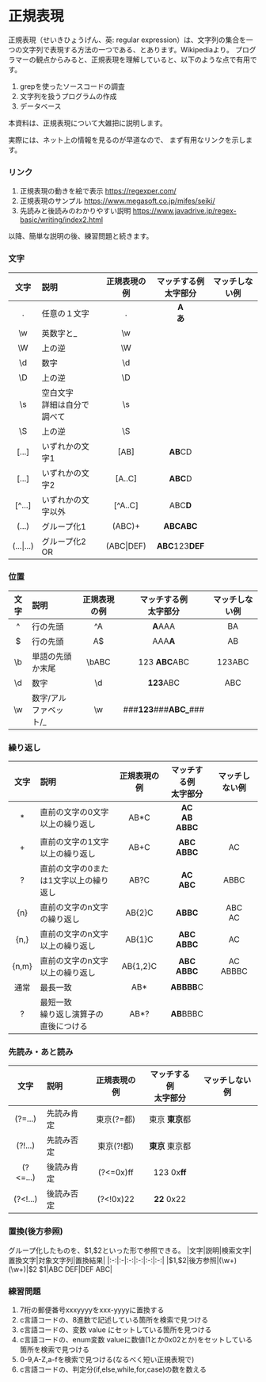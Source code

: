 # 正規表現
正規表現（せいきひょうげん、英: regular expression）は、文字列の集合を一つの文字列で表現する方法の一つである、とあります。Wikipediaより。
プログラマーの観点からみると、正規表現を理解していると、以下のような点で有用です。
1. grepを使ったソースコードの調査
1. 文字列を扱うプログラムの作成
1. データベース

本資料は、正規表現について大雑把に説明します。

実際には、ネット上の情報を見るのが早道なので、
まず有用なリンクを示します。

### リンク
1. 正規表現の動きを絵で表示
https://regexper.com/
1. 正規表現のサンプル
https://www.megasoft.co.jp/mifes/seiki/
1. 先読みと後読みのわかりやすい説明
https://www.javadrive.jp/regex-basic/writing/index2.html

以降、簡単な説明の後、練習問題と続きます。

### 文字
|文字|説明|正規表現の例|マッチする例<br>太字部分|マッチしない例|
|:-:|:-|:-:|:-:|:-:|
|.|任意の１文字 |.|**A**<br>**あ**|
|\w|英数字と_|\w|
|\W|上の逆|\W|
|\d|数字|\d|
|\D|上の逆|\D|
|\s|空白文字<br>詳細は自分で調べて|\s|
|\S|上の逆|\S|
|[...]|いずれかの文字1|[AB]|**AB**CD|
|[...]|いずれかの文字2|[A..C]|**ABC**D|
|[^...]|いずれかの文字以外|[^A..C]|ABC**D**|
|(...)|グループ化1|(ABC)+|**ABCABC**|
|(...\|...)|グループ化2<br>OR|(ABC\|DEF)|**ABC**123**DEF**|

### 位置
|文字|説明|正規表現の例|マッチする例<br>太字部分|マッチしない例|
|:-:|:-|:-:|:-:|:-:|
|^|行の先頭|^A|**A**AAA|BA|
|$|行の先頭|A$|AAA**A**|AB|
|\\b|単語の先頭か末尾|\\bABC|123 **ABC**ABC|123ABC|
|\\d|数字|\d|**123**ABC|ABC|
|\\w|数字/アルファベット/_|\w|###**123**###**ABC_**###||

### 繰り返し
|文字|説明|正規表現の例|マッチする例<br>太字部分|マッチしない例|
|:-:|:-|:-:|:-:|:-:|
|*|直前の文字の0文字以上の繰り返し|AB*C|**AC**<br>**AB**<br>**ABBC**|
|+|直前の文字の1文字以上の繰り返し|AB+C|**ABC**<br>**ABBC**|AC|
|?|直前の文字の0または1文字以上の繰り返し|AB?C|**AC**<br>**ABC**|ABBC|
|{n}|直前の文字のn文字の繰り返し|AB{2}C|**ABBC**<br>|ABC<br>AC|
|{n,}|直前の文字のn文字以上の繰り返し|AB{1}C|**ABC**<br>**ABBC**|AC|
|{n,m}|直前の文字のn文字以上の繰り返し|AB{1,2}C|**ABC**<br>**ABBC**|AC<br>ABBBC|
|通常|最長一致|AB*|**ABBBB**C||
|?|最短一致<br>繰り返し演算子の直後につける|AB*?|**AB**BBBC||

### 先読み・あと読み
|文字|説明|正規表現の例|マッチする例<br>太字部分|マッチしない例|
|:-:|:-|:-:|:-:|:-:|
|(?=...)|先読み肯定|東京(?=都)|東京 **東京**都|
|(?!...)|先読み否定|東京(?!都)|**東京** 東京都|
|(?<=...)|後読み肯定|(?<=0x)ff|123 0x**ff**|
|(?<!...)|後読み否定|(?<!0x)22|**22** 0x22|

### 置換(後方参照)
グループ化したものを、\$1,\$2といった形で参照できる。
|文字|説明|検索文字|置換文字|対象文字列|置換結果|
|:-:|:-|:-:|:-:|:-:|:-:|
|\$1,\$2|後方参照|(\w+) (\w+)|\$2 \$1|ABC DEF|DEF ABC|


### 練習問題
1. 7桁の郵便番号xxxyyyyをxxx-yyyyに置換する
1. c言語コードの、8進数で記述している箇所を検索で見つける
1. c言語コードの、変数 value にセットしている箇所を見つける
1. c言語コードの、enum変数 valueに数値(1とか0x02とか)をセットしている箇所を検索で見つける
1. 0-9,A-Z,a-fを検索で見つける(なるべく短い正規表現で)
1. c言語コードの、判定分(if,else,while,for,case)の数を数える

